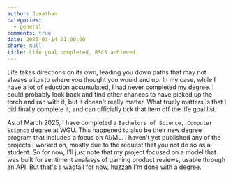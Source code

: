 ```yaml
---
author: Jonathan
categories:
  - general
comments: true
date: 2025-03-14 01:00:00
share: null
title: Life goal completed, BSCS achieved.
---
```



Life takes directions on its own, leading you down paths that may not always align to where you thought you would end up. In my case, while I have a lot of eduction accumulated, I had never completed my degree. I could probably look back and find other chances to have picked up the torch and ran with it, but it doesn't really matter. What truely matters is that I did finally complete it, and can officially tick that item off the life goal list.

As of March 2025, I have completed a `Bachelors of Science, Computer Science` degree at WGU. This happened to also be their new degree program that included a focus on AI/ML. I haven't yet published any of the projects I worked on, mostly due to the request that you not do so as a student. So for now, I'll just note that my project focused on a model that was built for sentiment analasys of gaming product reviews, usable through an API. But that's a wagtail for now, huzzah I'm done with a degree.
